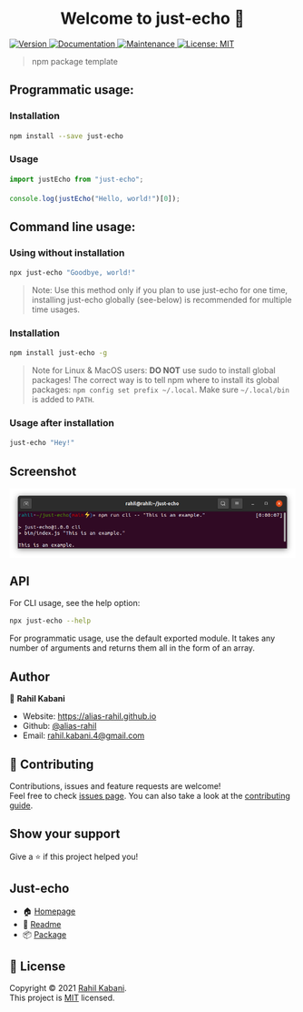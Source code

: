 <h1 align="center">Welcome to just-echo 👋</h1>

<p>
  <a href="https://www.npmjs.com/package/just-echo" target="_blank">
    <img alt="Version" src="https://img.shields.io/npm/v/just-echo.svg" />
  </a>
  <a href="https://github.com/alias-rahil/just-echo#readme" target="_blank">
    <img alt="Documentation" src="https://img.shields.io/badge/documentation-yes-brightgreen.svg" />
  </a>
  <a href="https://github.com/alias-rahil/just-echo/graphs/commit-activity" target="_blank">
    <img alt="Maintenance" src="https://img.shields.io/badge/Maintained%3F-yes-green.svg" />
  </a>
  <a href="https://github.com/alias-rahil/just-echo/blob/main/LICENSE" target="_blank">
    <img alt="License: MIT" src="https://img.shields.io/github/license/alias-rahil/just-echo" />
  </a>
</p>

> npm package template

## Programmatic usage:

### Installation

```sh
npm install --save just-echo
```

### Usage

```ts
import justEcho from "just-echo";

console.log(justEcho("Hello, world!")[0]);
```

## Command line usage:

### Using without installation

```sh
npx just-echo "Goodbye, world!"
```

> Note: Use this method only if you plan to use just-echo for one time, installing just-echo globally (see-below) is recommended for multiple time usages.

### Installation

```sh
npm install just-echo -g
```

> Note for Linux & MacOS users: **DO NOT** use sudo to install global packages! The correct way is to tell npm where to install its global packages: `npm config set prefix ~/.local`. Make sure `~/.local/bin` is added to `PATH`.

### Usage after installation

```sh
just-echo "Hey!"
```

## Screenshot

<p align="center">
  <img align="center" src="https://raw.githubusercontent.com/alias-rahil/just-echo/main/screenshots/example.png" alt="example.png" />
</p>

## API

For CLI usage, see the help option:

```sh
npx just-echo --help
```

For programmatic usage, use the default exported module. It takes any number of arguments and returns them all in the form of an array.

## Author

👤 **Rahil Kabani**

* Website: https://alias-rahil.github.io
* Github: [@alias-rahil](https://github.com/alias-rahil)
* Email: rahil.kabani.4@gmail.com

## 🤝 Contributing

Contributions, issues and feature requests are welcome!<br />Feel free to check [issues page](https://github.com/alias-rahil/just-echo/issues). You can also take a look at the [contributing guide](https://github.com/alias-rahil/just-echo/blob/main/.github/CONTRIBUTING.md).

## Show your support

Give a ⭐️ if this project helped you!

## Just-echo

* 🏠 [Homepage](https://alias-rahil.github.io/just-echo)
* 📄 [Readme](https://github.com/alias-rahil/just-echo#readme)
* 📦 [Package](https://www.npmjs.com/package/just-echo)

## 📝 License

Copyright © 2021 [Rahil Kabani](https://github.com/alias-rahil).<br />
This project is [MIT](https://github.com/alias-rahil/just-echo/blob/main/LICENSE) licensed.
